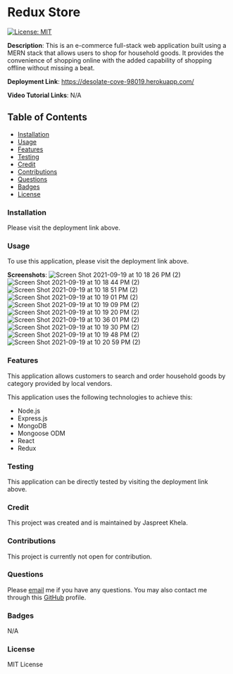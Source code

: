 # Redux Store
[![License: MIT](https://img.shields.io/badge/License-MIT-yellow.svg)](https://opensource.org/licenses/MIT)

**Description**: This is an e-commerce full-stack web application built using a MERN stack that allows users to shop for household goods. It provides the convenience of shopping online with the added capability of shopping offline without missing a beat.

**Deployment Link**: https://desolate-cove-98019.herokuapp.com/

**Video Tutorial Links**: N/A

## Table of Contents
* [Installation](#installation)
* [Usage](#usage)
* [Features](#features)
* [Testing](#testing)
* [Credit](#credit)
* [Contributions](#contributions)
* [Questions](#questions)
* [Badges](#badges)
* [License](#license)

### Installation
Please visit the deployment link above.

### Usage
To use this application, please visit the deployment link above.

**Screenshots**:
![Screen Shot 2021-09-19 at 10 18 26 PM (2)](https://user-images.githubusercontent.com/80941606/133951738-b49d44ce-e72d-456f-bcdf-4dd79c098f28.png)
![Screen Shot 2021-09-19 at 10 18 44 PM (2)](https://user-images.githubusercontent.com/80941606/133951743-f20078bb-8034-44d3-a4f8-12934b4dc98e.png)
![Screen Shot 2021-09-19 at 10 18 51 PM (2)](https://user-images.githubusercontent.com/80941606/133951750-9afcfff1-3446-4207-9bbe-22497efe8229.png)
![Screen Shot 2021-09-19 at 10 19 01 PM (2)](https://user-images.githubusercontent.com/80941606/133951753-41532655-86c0-49c7-8d8a-60bbbe688a9f.png)
![Screen Shot 2021-09-19 at 10 19 09 PM (2)](https://user-images.githubusercontent.com/80941606/133951758-060fa21d-bd69-4395-b521-bedb0965e5ee.png)
![Screen Shot 2021-09-19 at 10 19 20 PM (2)](https://user-images.githubusercontent.com/80941606/133951761-d320e039-6f20-4c7a-9c7d-a32f18f59c82.png)
![Screen Shot 2021-09-19 at 10 36 01 PM (2)](https://user-images.githubusercontent.com/80941606/133952558-998cbbe7-727d-43eb-bab6-0d71d38304a5.png)
![Screen Shot 2021-09-19 at 10 19 30 PM (2)](https://user-images.githubusercontent.com/80941606/133951765-26015a01-e47d-4bbc-81f2-807b446bc32c.png)
![Screen Shot 2021-09-19 at 10 19 48 PM (2)](https://user-images.githubusercontent.com/80941606/133951775-e83770a5-088d-4a2b-a45b-846530b69494.png)
![Screen Shot 2021-09-19 at 10 20 59 PM (2)](https://user-images.githubusercontent.com/80941606/133951784-a9219d1f-7ec7-43c6-aaf1-44c88be2e7ce.png)

### Features
This application allows customers to search and order household goods by category provided by local vendors.

This application uses the following technologies to achieve this:
- Node.js
- Express.js
- MongoDB
- Mongoose ODM
- React
- Redux

### Testing
This application can be directly tested by visiting the deployment link above.

### Credit
This project was created and is maintained by Jaspreet Khela.

### Contributions
This project is currently not open for contribution.

### Questions
Please [email](jaspreet.khela@gmail.com) me if you have any questions.
You may also contact me through this [GitHub](https://github.com/JaspreetKhela) profile. 

### Badges
N/A

### License
MIT License
